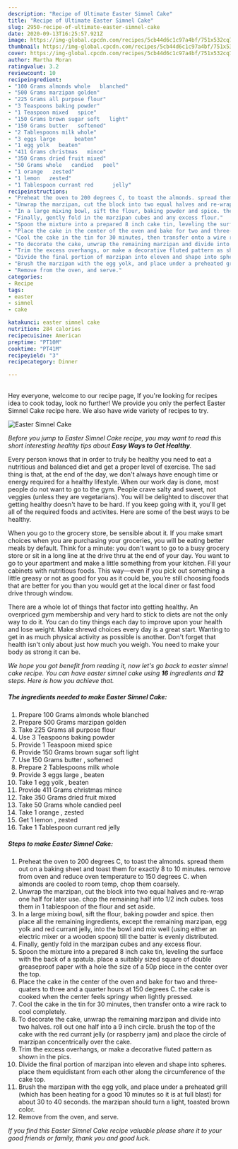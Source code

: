 ```yaml
---
description: "Recipe of Ultimate Easter Simnel Cake"
title: "Recipe of Ultimate Easter Simnel Cake"
slug: 2950-recipe-of-ultimate-easter-simnel-cake
date: 2020-09-13T16:25:57.921Z
image: https://img-global.cpcdn.com/recipes/5cb44d6c1c97a4bf/751x532cq70/easter-simnel-cake-recipe-main-photo.jpg
thumbnail: https://img-global.cpcdn.com/recipes/5cb44d6c1c97a4bf/751x532cq70/easter-simnel-cake-recipe-main-photo.jpg
cover: https://img-global.cpcdn.com/recipes/5cb44d6c1c97a4bf/751x532cq70/easter-simnel-cake-recipe-main-photo.jpg
author: Martha Moran
ratingvalue: 3.2
reviewcount: 10
recipeingredient:
- "100 Grams almonds whole   blanched"
- "500 Grams marzipan golden"
- "225 Grams all purpose flour"
- "3 Teaspoons baking powder"
- "1 Teaspoon mixed   spice"
- "150 Grams brown sugar soft   light"
- "150 Grams butter   softened"
- "2 Tablespoons milk whole"
- "3 eggs large      beaten"
- "1 egg yolk   beaten"
- "411 Grams christmas   mince"
- "350 Grams dried fruit mixed"
- "50 Grams whole   candied   peel"
- "1 orange   zested"
- "1 lemon   zested"
- "1 Tablespoon currant red      jelly"
recipeinstructions:
- "Preheat the oven to 200 degrees C, to toast the almonds. spread them out on a baking sheet and toast them for exactly 8 to 10 minutes. remove from oven and reduce oven temperature to 150 degrees C. when almonds are cooled to room temp, chop them coarsely."
- "Unwrap the marzipan, cut the block into two equal halves and re-wrap one half for later use. chop the remaining half into 1/2 inch cubes. toss them in 1 tablespoon of the flour and set aside."
- "In a large mixing bowl, sift the flour, baking powder and spice. then place all the remaining ingredients, except the remaining marzipan, egg yolk and red currant jelly, into the bowl and mix well (using either an electric mixer or a wooden spoon) till the batter is evenly distributed."
- "Finally, gently fold in the marzipan cubes and any excess flour."
- "Spoon the mixture into a prepared 8 inch cake tin, leveling the surface with the back of a spatula. place a suitably sized square of double greaseproof paper with a hole the size of a 50p piece in the center over the top."
- "Place the cake in the center of the oven and bake for two and three-quaters to three and a quarter hours at 150 degrees C. the cake is cooked when the center feels springy when lightly pressed."
- "Cool the cake in the tin for 30 minutes, then transfer onto a wire rack to cool completely."
- "To decorate the cake, unwrap the remaining marzipan and divide into two halves. roll out one half into a 9 inch circle. brush the top of the cake with the red currant jelly (or raspberry jam) and place the circle of marzipan concentrically over the cake."
- "Trim the excess overhangs, or make a decorative fluted pattern as shown in the pics."
- "Divide the final portion of marzipan into eleven and shape into spheres. place them equidistant from each other along the circumference of the cake top."
- "Brush the marzipan with the egg yolk, and place under a preheated grill (which has been heating for a good 10 minutes so it is at full blast) for about 30 to 40 seconds. the marzipan should turn a light, toasted brown color."
- "Remove from the oven, and serve."
categories:
- Recipe
tags:
- easter
- simnel
- cake

katakunci: easter simnel cake 
nutrition: 284 calories
recipecuisine: American
preptime: "PT10M"
cooktime: "PT41M"
recipeyield: "3"
recipecategory: Dinner

---
```

<br>
Hey everyone, welcome to our recipe page, If you're looking for recipes idea to cook today, look no further! We provide you only the perfect Easter Simnel Cake recipe here. We also have wide variety of recipes to try.
<br>


![Easter Simnel Cake](https://img-global.cpcdn.com/recipes/5cb44d6c1c97a4bf/751x532cq70/easter-simnel-cake-recipe-main-photo.jpg)

<i>Before you jump to Easter Simnel Cake recipe, you may want to read this short interesting healthy tips about <strong>Easy Ways to Get Healthy</strong>.</i>

Every person knows that in order to truly be healthy you need to eat a nutritious and balanced diet and get a proper level of exercise. The sad thing is that, at the end of the day, we don't always have enough time or energy required for a healthy lifestyle. When our work day is done, most people do not want to go to the gym. People crave salty and sweet, not veggies (unless they are vegetarians). You will be delighted to discover that getting healthy doesn't have to be hard. If you keep going with it, you'll get all of the required foods and activites. Here are some of the best ways to be healthy.

When you go to the grocery store, be sensible about it. If you make smart choices when you are purchasing your groceries, you will be eating better meals by default. Think for a minute: you don't want to go to a busy grocery store or sit in a long line at the drive thru at the end of your day. You want to go to your apartment and make a little something from your kitchen. Fill your cabinets with nutritious foods. This way—even if you pick out something a little greasy or not as good for you as it could be, you’re still choosing foods that are better for you than you would get at the local diner or fast food drive through window.

There are a whole lot of things that factor into getting healthy. An overpriced gym membership and very hard to stick to diets are not the only way to do it. You can do tiny things each day to improve upon your health and lose weight. Make shrewd choices every day is a great start. Wanting to get in as much physical activity as possible is another. Don't forget that health isn't only about just how much you weigh. You need to make your body as strong it can be. 


<i>We hope you got benefit from reading it, now let's go back to easter simnel cake recipe. You can have easter simnel cake using <strong>16</strong> ingredients and <strong>12</strong> steps. Here is how you achieve that.
</i>

##### The ingredients needed to make Easter Simnel Cake:

1. Prepare 100 Grams almonds whole   blanched
1. Prepare 500 Grams marzipan golden
1. Take 225 Grams all purpose flour
1. Use 3 Teaspoons baking powder
1. Provide 1 Teaspoon mixed   spice
1. Provide 150 Grams brown sugar soft   light
1. Use 150 Grams butter ,  softened
1. Prepare 2 Tablespoons milk whole
1. Provide 3 eggs large    ,  beaten
1. Take 1 egg yolk ,  beaten
1. Provide 411 Grams christmas   mince
1. Take 350 Grams dried fruit mixed
1. Take 50 Grams whole   candied   peel
1. Take 1 orange ,  zested
1. Get 1 lemon ,  zested
1. Take 1 Tablespoon currant red      jelly


##### Steps to make Easter Simnel Cake:

1. Preheat the oven to 200 degrees C, to toast the almonds. spread them out on a baking sheet and toast them for exactly 8 to 10 minutes. remove from oven and reduce oven temperature to 150 degrees C. when almonds are cooled to room temp, chop them coarsely.
1. Unwrap the marzipan, cut the block into two equal halves and re-wrap one half for later use. chop the remaining half into 1/2 inch cubes. toss them in 1 tablespoon of the flour and set aside.
1. In a large mixing bowl, sift the flour, baking powder and spice. then place all the remaining ingredients, except the remaining marzipan, egg yolk and red currant jelly, into the bowl and mix well (using either an electric mixer or a wooden spoon) till the batter is evenly distributed.
1. Finally, gently fold in the marzipan cubes and any excess flour.
1. Spoon the mixture into a prepared 8 inch cake tin, leveling the surface with the back of a spatula. place a suitably sized square of double greaseproof paper with a hole the size of a 50p piece in the center over the top.
1. Place the cake in the center of the oven and bake for two and three-quaters to three and a quarter hours at 150 degrees C. the cake is cooked when the center feels springy when lightly pressed.
1. Cool the cake in the tin for 30 minutes, then transfer onto a wire rack to cool completely.
1. To decorate the cake, unwrap the remaining marzipan and divide into two halves. roll out one half into a 9 inch circle. brush the top of the cake with the red currant jelly (or raspberry jam) and place the circle of marzipan concentrically over the cake.
1. Trim the excess overhangs, or make a decorative fluted pattern as shown in the pics.
1. Divide the final portion of marzipan into eleven and shape into spheres. place them equidistant from each other along the circumference of the cake top.
1. Brush the marzipan with the egg yolk, and place under a preheated grill (which has been heating for a good 10 minutes so it is at full blast) for about 30 to 40 seconds. the marzipan should turn a light, toasted brown color.
1. Remove from the oven, and serve.


<i>If you find this Easter Simnel Cake recipe valuable please share it to your good friends or family, thank you and good luck.</i>
